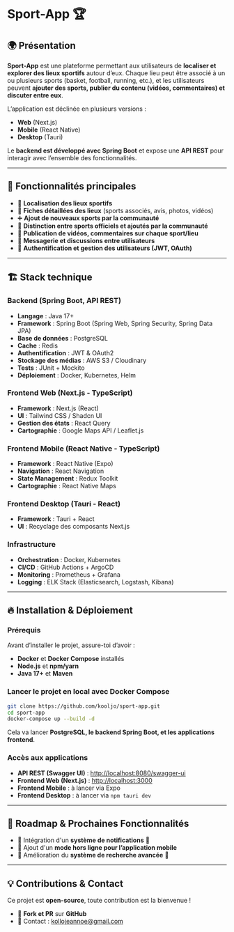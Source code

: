 # **Sport-App** 🏆

## 🌍 Présentation
**Sport-App** est une plateforme permettant aux utilisateurs de **localiser et explorer des lieux sportifs** autour d’eux.
Chaque lieu peut être associé à un ou plusieurs sports (basket, football, running, etc.), et les utilisateurs peuvent **ajouter des sports, publier du contenu (vidéos, commentaires) et discuter entre eux**.

L’application est déclinée en plusieurs versions :
- **Web** (Next.js)
- **Mobile** (React Native)
- **Desktop** (Tauri)

Le **backend est développé avec Spring Boot** et expose une **API REST** pour interagir avec l’ensemble des fonctionnalités.

---

## 🚀 Fonctionnalités principales
- 📍 **Localisation des lieux sportifs**
- 📄 **Fiches détaillées des lieux** (sports associés, avis, photos, vidéos)
- ➕ **Ajout de nouveaux sports par la communauté**
- 🔖 **Distinction entre sports officiels et ajoutés par la communauté**
- 📢 **Publication de vidéos, commentaires sur chaque sport/lieu**
- 💬 **Messagerie et discussions entre utilisateurs**
- 🔐 **Authentification et gestion des utilisateurs (JWT, OAuth)**

---

## 🏗 Stack technique

### **Backend (Spring Boot, API REST)**
- **Langage** : Java 17+
- **Framework** : Spring Boot (Spring Web, Spring Security, Spring Data JPA)
- **Base de données** : PostgreSQL
- **Cache** : Redis
- **Authentification** : JWT & OAuth2
- **Stockage des médias** : AWS S3 / Cloudinary
- **Tests** : JUnit + Mockito
- **Déploiement** : Docker, Kubernetes, Helm

### **Frontend Web (Next.js - TypeScript)**
- **Framework** : Next.js (React)
- **UI** : Tailwind CSS / Shadcn UI
- **Gestion des états** : React Query
- **Cartographie** : Google Maps API / Leaflet.js

### **Frontend Mobile (React Native - TypeScript)**
- **Framework** : React Native (Expo)
- **Navigation** : React Navigation
- **State Management** : Redux Toolkit
- **Cartographie** : React Native Maps

### **Frontend Desktop (Tauri - React)**
- **Framework** : Tauri + React
- **UI** : Recyclage des composants Next.js

### **Infrastructure**
- **Orchestration** : Docker, Kubernetes
- **CI/CD** : GitHub Actions + ArgoCD
- **Monitoring** : Prometheus + Grafana
- **Logging** : ELK Stack (Elasticsearch, Logstash, Kibana)

---

## 🔥 Installation & Déploiement

### **Prérequis**
Avant d’installer le projet, assure-toi d’avoir :
- **Docker** et **Docker Compose** installés
- **Node.js** et **npm/yarn**
- **Java 17+** et **Maven**

### **Lancer le projet en local avec Docker Compose**
```bash
git clone https://github.com/kooljo/sport-app.git
cd sport-app
docker-compose up --build -d
```
Cela va lancer **PostgreSQL, le backend Spring Boot, et les applications frontend**.

### **Accès aux applications**
- **API REST (Swagger UI)** : [http://localhost:8080/swagger-ui](http://localhost:8080/swagger-ui)
- **Frontend Web (Next.js)** : [http://localhost:3000](http://localhost:3000)
- **Frontend Mobile** : à lancer via Expo
- **Frontend Desktop** : à lancer via `npm tauri dev`

---

## 📌 Roadmap & Prochaines Fonctionnalités
- 🔲 Intégration d'un **système de notifications** 🔔
- 🔲 Ajout d'un **mode hors ligne pour l’application mobile**
- 🔲 Amélioration du **système de recherche avancée** 📍

---

## 💡 Contributions & Contact
Ce projet est **open-source**, toute contribution est la bienvenue !
- 👥 **Fork et PR** sur **GitHub**
- 📩 Contact : [kollojeannoe@gmail.com](mailto:kollojeannoe@gmail.com)

